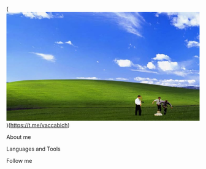 (![header](https://github.com/VASSA8/vassa8/blob/main/assets/header.jpg))(https://t.me/vaccabich)

About me

Languages and Tools

Follow me